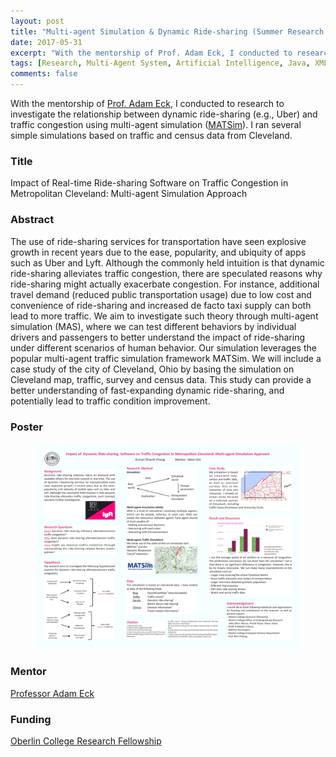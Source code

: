```yaml
---
layout: post
title: "Multi-agent Simulation & Dynamic Ride-sharing (Summer Research 2017)"
date: 2017-05-31
excerpt: "With the mentorship of Prof. Adam Eck, I conducted to research to investigate the relationship between dynamic ride-sharing (e.g., Uber) and traffic congestion using multi-agent simulation (MATSim)."
tags: [Research, Multi-Agent System, Artificial Intelligence, Java, XML, Computer Science]
comments: false
---
```


With the mentorship of <a href="http://www.cs.oberlin.edu/~aeck/">Prof. Adam Eck</a>, I conducted to research to investigate the relationship between dynamic ride-sharing (e.g., Uber) and traffic congestion using multi-agent simulation (<a href="https://matsim.org">MATSim</a>). I ran several simple simulations based on traffic and census data from Cleveland.

### Title
Impact of Real-time Ride-sharing Software on Traffic Congestion in Metropolitan Cleveland: Multi-agent Simulation Approach

### Abstract
The use of ride-sharing services for transportation have seen explosive growth in recent years due to the ease, popularity, and ubiquity of apps such as Uber and Lyft. Although the commonly held intuition is that dynamic ride-sharing alleviates traffic congestion, there are speculated reasons why ride-sharing might actually exacerbate congestion. For instance, additional travel demand (reduced public transportation usage) due to low cost and convenience of ride-sharing and increased de facto taxi supply can both lead to more traffic. We aim to investigate such theory through multi-agent simulation (MAS), where we can test different behaviors by individual drivers and passengers to better understand the impact of ride-sharing under different scenarios of human behavior. Our simulation leverages the popular multi-agent traffic simulation framework MATSim. We will include a case study of the city of Cleveland, Ohio by basing the simulation on Cleveland map, traffic, survey and census data. This study can provide a better understanding of fast-expanding dynamic ride-sharing, and potentially lead to traffic condition improvement.

### Poster
<figure>
	<a href="/assets/img/posts/poster17.pdf"><img src="/assets/img/posts/poster17.pdf"></a>
</figure>

### Mentor 
<a href="http://www.cs.oberlin.edu/~aeck/">Professor Adam Eck</a>

### Funding
<a href="https://www.oberlin.edu/undergraduate-research/our-fellowships/oberlin-college-research-fellowship">Oberlin College Research Fellowship</a>
